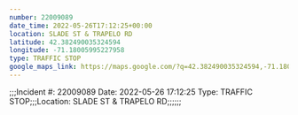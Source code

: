 ```yaml
---
number: 22009089
date_time: 2022-05-26T17:12:25+00:00
location: SLADE ST & TRAPELO RD
latitude: 42.382490035324594
longitude: -71.18005995227958
type: TRAFFIC STOP
google_maps_link: https://maps.google.com/?q=42.382490035324594,-71.18005995227958
---
```


;;;Incident #: 22009089  Date: 2022-05-26 17:12:25   Type: TRAFFIC STOP;;;Location: SLADE ST & TRAPELO RD;;;;;;
